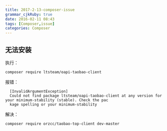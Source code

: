 ```yaml
---
title: 2017-2-13-composer-issue
grammar_cjkRuby: true
date: 2016-02-11 08:43
tags: [Composer,issue]
categories: Composer
---
```



## 无法安装

执行：
````shell
composer require ltsteam/oapi-taobao-client
````

报错：

````shell
  [InvalidArgumentException]
  Could not find package ltsteam/oapi-taobao-client at any version for your minimum-stability (stable). Check the pac
  kage spelling or your minimum-stability
````

解决：

````shell
composer require orzcc/taobao-top-client dev-master
````